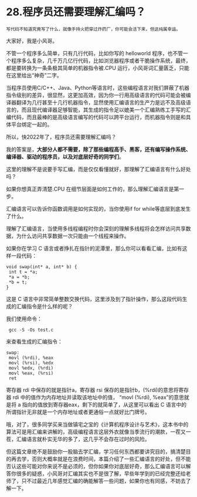 # 28.程序员还需要理解汇编吗？

```
写代码不知道究竟写了什么，就像手持火把穿过炸药厂，你可能会活下来，但这纯属幸运。
```

大家好，我是小风哥。&#x20;

不管一个程序多么简单，只有几行代码，比如你写的 helloworld 程序，也不管一个程序多么复杂，几千万几亿行代码，比如浏览器程序或者干脆操作系统，最终，都是要转换为一条条极其简单的机器指令被.CPU 运行，小风哥词汇量匮乏，只能在这里给出“神奇”二字。&#x20;

当程序员使用C/C++、Java、Python等语言时，这些编程语言对我们屏蔽了机器指令级别的差异，很显然，这更加高效，因为你一行用高级语言的代码可能会被编译器翻译为几行甚至十几行机器指令，显然使用汇编语言的生产力是远不及高级语言的，而且现代编译器足够智能，其生成的指令足以媲美一个汇编熟练工手写的汇编代码，而且最棒的是高级语言编写的代码可以跨平台运行，而机器指令则是和具体平台绑定一起的。&#x20;

所以，快2022年了，程序员还需要理解汇编吗？&#x20;

我的答案是，**大部分人都不需要，除了那些编程高手、黑客，还有编写操作系统、编译器、驱动的程序员，以及对底层好奇的同学们**。

这里的理解不是说要手写汇编，而是仅仅看懂就好，那理解了汇编语言有什么好处吗？&#x20;

如果你想真正弄清楚.CPU 在细节层面是如何工作的，那么理解汇编语言是第一步。&#x20;

汇编语言可以告诉你函数调用是如何实现的，当你使用if for while等底层到底发生了什么。&#x20;

理解了汇编语言，当使用多线程编程时你会深刻的理解多线程将会怎样访问共享数据，为什么访问共享数据一次只能由一个线程来操作。&#x20;

如果你在学习 C 语言或者挣扎在指针的泥潭里，那么你可以看看汇编，比如有这样一段代码：

```
void swap(int* a, int* b) {
 int t = *a;
 *a = *b;
 *b = t;
}
```

这是 C 语言中非常简单整数交换代码，这里涉及到了指针操作，那么这段代码生成的汇编指令是什么样的呢？&#x20;

我们使用命令：

```
 gcc -S -Os test.c
```

来查看生成的汇编指令：

```
swap:
 movl (%rdi), %eax
 movl (%rsi), %edx
 movl %edx, (%rdi)
 movl %eax, (%rsi)
 ret
```

寄存器 rdi 中保存的就是指针a，寄存器 rsi 保存的是指针b，(%rdi)的意思将寄存器 rdi 中的值作为内存地址并读取该地址中的值， “movl (%rdi), %eax”的意思就是将 a 指向的值放到寄存器eax，剩下的就简单了，从这里可以看出 C 语言中的所谓指针无非就是一个内存地址或者更通俗一点就好比门牌号。&#x20;

哦，对了，很多同学买来当做镇宅之宝的《计算机程序设计与艺术》，这本书中的算法可是用汇编来讲解的，高级编程语言这层外衣就像当季流行的潮款，一茬又一茬，汇编语言就朴实无华的多了，这几乎不会存在过时的风险。&#x20;

但这篇文章绝不是鼓励你一股脑去学汇编，学习任何东西都要讲究目的，搞清楚目的再去学，否则大概率就是在浪费时间，本篇介绍了一些汇编语言的好处，但不能否认这些可能对你来说不是必须的，但你如果你对底层好奇，那么汇编语言可以解答你很多的疑惑，小风哥对汇编其实也不是很了解，早些年学到的已经完整还给老师了，只不过最近几年感觉汇编的确能解答一些问题，如果你也有同感，不妨去了解一下。

